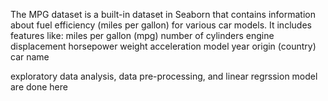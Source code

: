 The MPG dataset is a built-in dataset in Seaborn that contains information about fuel efficiency (miles per gallon) for various car models. It includes features like:
miles per gallon (mpg)
number of cylinders
engine displacement
horsepower
weight
acceleration
model year
origin (country)
car name

exploratory data analysis, data pre-processing, and linear regrssion model are done here
